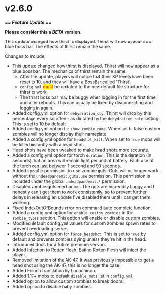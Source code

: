 # v2.6.0

_**== Feature Update ==**_

**Please consider this a **_**BETA**_** version**.

This update changed how thirst is displayed. Thirst will now appear as a blue boss bar. The effects of thirst remain the same.

Changes to include:

* This update changed how thirst is displayed. Thirst will now appear as a blue boss bar. The mechanics of thirst remain the same.
  * After the update, players will notice that their XP levels have been reset to 10, and they will have a BossBar called 'Thirst'.
  * `config.yml` <mark style="color:red;">must</mark> be updated to the new default file structure for thirst to work.
  * The thirst boss bar may be buggy when logging in for the first time and after reboots. This can usually be fixed by disconnecting and logging in again.
* Added config.yml option for `dehydration_qty`. Thirst will drop by this percentage every so often - as dictated by the `dehydration_rate` setting. This is set to 10 by default.
* Added config.yml option for `show_zombie_name`. When set to false custom zombies will no longer display their nameplate.
* Added a config.yml option for `headshot_kill`. When set to `true` mobs will be killed instantly with a head shot.
* Head shots have been tweaked to make head shots more accurate.
* Added a config.yml option for torch `duration`. This is the duration (in seconds) that an area will remain light per unit of battery. Each use of the torch can last between 1 second and 90 seconds.
* Added specific permission to use zombie guts. Guts will no longer work without the `undeadpandemic.guts.use` permission. This permission is included under the global `undeadpandemic.*` permission.
* Disabled zombie guts mechanics. The guts are incredibly buggy and I honestly can't get them to work consistently, so to prevent further delays in releasing an update I've disabled them until I can get them working.
* Fixed IndexOutOfBounds error on command auto complete function.
* Added a config.yml option for `enable_custom_zombies` in the `zombie_types` section. This option will enable or disable custom zombies.
* Modified default config.yml values for custom zombies spawn rates to prevent overloading server.
* Added config.yml option for `force_headshot`. This is set to `true` by default and prevents zombies dying unless they're hit in the head.
* Introduced docs for a future premium version.
* Added infection to Rotten Flesh. Eating Rotten Flesh will infect the player.
* Removed limitation of the AK-47. It was previously impossible to get a head shot using the AK-47, this is no longer the case.
* Added French translation by Lucachinou.
* Added 1.17+ mobs to default `disable_mobs` list in `config.yml`.
* Added option to allow custom zombies to break doors.
* Added option to disable baby zombies.

